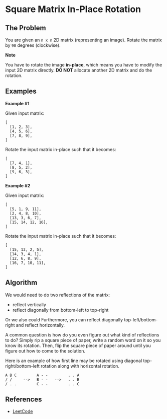 # Square Matrix In-Place Rotation

## The Problem

You are given an `n x n` 2D matrix (representing an image). 
Rotate the matrix by `90` degrees (clockwise).

**Note**

You have to rotate the image **in-place**, which means you 
have to modify the input 2D matrix directly. **DO NOT** allocate
another 2D matrix and do the rotation.

## Examples

**Example #1**

Given input matrix:

```
[
  [1, 2, 3],
  [4, 5, 6],
  [7, 8, 9],
]
```

Rotate the input matrix in-place such that it becomes:

```
[
  [7, 4, 1],
  [8, 5, 2],
  [9, 6, 3],
]
```

**Example #2**

Given input matrix:

```
[
  [5, 1, 9, 11],
  [2, 4, 8, 10],
  [13, 3, 6, 7],
  [15, 14, 12, 16],
]
```

Rotate the input matrix in-place such that it becomes:

```
[
  [15, 13, 2, 5],
  [14, 3, 4, 1],
  [12, 6, 8, 9],
  [16, 7, 10, 11],
]
```

## Algorithm

We would need to do two reflections of the matrix: 

- reflect vertically
- reflect diagonally from bottom-left to top-right

Or we also could Furthermore, you can reflect diagonally 
top-left/bottom-right and reflect horizontally.

A common question is how do you even figure out what kind 
of reflections to do? Simply rip a square piece of paper,
write a random word on it so you know its rotation. Then,
flip the square piece of paper around until you figure out
how to come to the solution.
 
Here is an example of how first line may be rotated using
diagonal top-right/bottom-left rotation along with horizontal
rotation.

```
A B C         A - -         . . A
/ /     -->   B - -   -->   . . B
/ . .         C - -         . . C
```

## References

- [LeetCode](https://leetcode.com/problems/rotate-image/description/)
